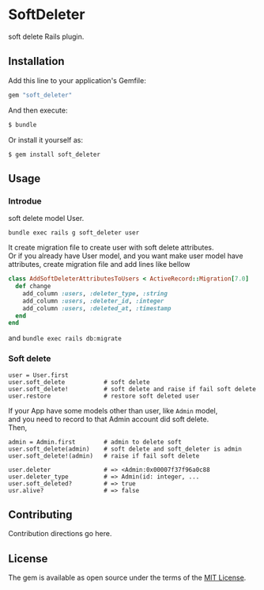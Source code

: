 # SoftDeleter
soft delete Rails plugin.

## Installation
Add this line to your application's Gemfile:

```ruby
gem "soft_deleter"
```

And then execute:
```bash
$ bundle
```

Or install it yourself as:
```
$ gem install soft_deleter
```

## Usage
### Introdue
soft delete model User.
```
bundle exec rails g soft_deleter user
```
It create migration file to create user with soft delete attributes.<br/>
Or if you already have User model, and you want make user model have attributes,
create migration file and add lines like bellow
```ruby
class AddSoftDeleterAttributesToUsers < ActiveRecord::Migration[7.0]
  def change
    add_column :users, :deleter_type, :string
    add_column :users, :deleter_id, :integer
    add_column :users, :deleted_at, :timestamp
  end
end
```
and `bundle exec rails db:migrate`

### Soft delete
```
user = User.first
user.soft_delete           # soft delete
user.soft_delete!          # soft delete and raise if fail soft delete
user.restore               # restore soft deleted user
```
If your App have some models other than user, like `Admin` model,<br />
and you need to record to that Admin account did soft delete.<br />
Then,
```
admin = Admin.first        # admin to delete soft
user.soft_delete(admin)    # soft delete and soft_deleter is admin
user.soft_delete!(admin)   # raise if fail soft delete

user.deleter               # => <Admin:0x00007f37f96a0c88
user.deleter_type          # => Admin(id: integer, ...
user.soft_deleted?         # => true
usr.alive?                 # => false
```


## Contributing
Contribution directions go here.

## License
The gem is available as open source under the terms of the [MIT License](https://opensource.org/licenses/MIT).
